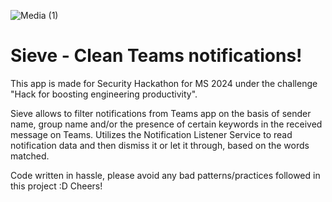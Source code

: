 
![Media (1)](https://github.com/prafullmishra/Sieve/assets/20402084/1ab301a7-d358-4f33-922b-027a57d37154)

<h1>Sieve - Clean Teams notifications!</h1>

This app is made for Security Hackathon for MS 2024 under the challenge "Hack for boosting engineering productivity".

Sieve allows to filter notifications from Teams app on the basis of sender name, group name and/or the presence of certain keywords in the received message on Teams. Utilizes the Notification Listener Service to read notification data and then dismiss it or let it through, based on the words matched.


Code written in hassle, please avoid any bad patterns/practices followed in this project :D 
Cheers!
